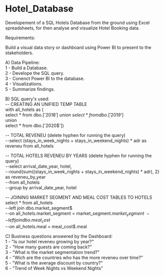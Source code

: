 # Hotel_Database
Developement of a SQL Hotels Database from the ground using Excel spreadsheets, for then analyse and visualize Hotel Booking data. 

Requirements:

Build a visual data story or dashboard using Power BI to present to the stakeholders. 

A) Data Pipeline: \
1 - Build a Database. \
2 - Develope the SQL query. \
3 - Conenct Power BI to the database. \
4 - Visualizations. \
5 - Summarize findings. 

B) SQL query's used: \
-- CREATING AN UNIFIED TEMP TABLE \
with all_hotels as ( \
select * from dbo.['2018$'] \
union  \
select * from dbo.['2019$'] \
union \
select * from dbo.['2020$'])

-- TOTAL REVENEU (delete hyphen for running the query) \
--select (stays_in_week_nights + stays_in_weekend_nights) * adr as reveneu from all_hotels

-- TOTAL HOTELS REVENEU BY YEARS (delete hyphen for running the query) \
--select arrival_date_year, hotel, \
--round(sum((stays_in_week_nights + stays_in_weekend_nights) * adr), 2) as reveneu_by_year \
--from all_hotels  \
--group by arrival_date_year, hotel

-- JOINING MARKET SEGMENT AND MEAL COST TABLES TO HOTELS \
select * from all_hotels \
--left join dbo.market_segment$ \
--on all_hotels.market_segment = market_segment$.market_segment \
--left join dbo.meal_cost$ \
--on all_hotels.meal = meal_cost$.meal


C) Business questions answered by the Dashboard: \
1 - "Is our hotel reveneu growing by year?" \
2 - "How many guests are coming back?" \
3 - "What is the market segmentation trend?" \
4 - "Wich are the countries who has the more reveneu over time?" \
5 - "What is the average discount by country?" \
6 - "Trend of Week Nights vs Weekend Nights" 

